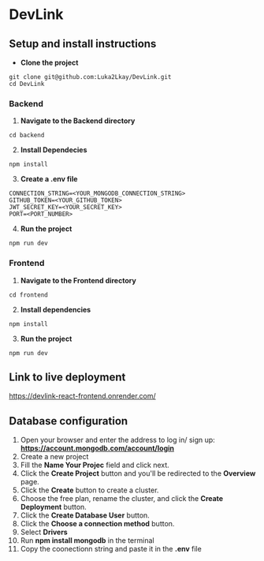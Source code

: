 # DevLink

## Setup and install instructions

- **Clone the project**

```
git clone git@github.com:Luka2Lkay/DevLink.git
cd DevLink
```

### Backend

1. **Navigate to the Backend directory**

`cd backend`

2. **Install Dependecies**

`npm install`

3. **Create a .env file**

```
CONNECTION_STRING=<YOUR_MONGODB_CONNECTION_STRING>
GITHUB_TOKEN=<YOUR_GITHUB_TOKEN>
JWT_SECRET_KEY=<YOUR_SECRET_KEY>
PORT=<PORT_NUMBER>
```

4. **Run the project**

`npm run dev`

### Frontend

1. **Navigate to the Frontend directory**

`cd frontend`

2. **Install dependencies**

`npm install`

3. **Run the project**

`npm run dev`

## Link to live deployment

https://devlink-react-frontend.onrender.com/

## Database configuration

1. Open your browser and enter the address to log in/ sign up: **https://account.mongodb.com/account/login**
2. Create a new project
3. Fill the **Name Your Projec** field and click next.
4. Click the **Create Project** button and you'll be redirected to the **Overview** page.
5. Click the **Create** button to create a cluster.
6. Choose the free plan, rename the cluster, and click the **Create Deployment** button.
7. Click the **Create Database User** button.
8. Click the **Choose a connection method** button.
9. Select **Drivers**
10. Run **npm install mongodb** in the terminal
11. Copy the coonectionn string and paste it in the **.env** file
